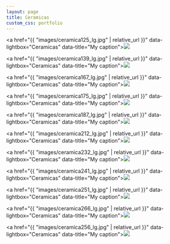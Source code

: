 ```yaml
---
layout: page
title: Ceramicas
custom_css: portfolio
---
```


<a href="{{ "images/ceramica125_lg.jpg" | relative_url }}" data-lightbox="Ceramicas" data-title="My caption"><img src="{{site_url}}/images/ceramica125_sm.jpg" class="portfolio"/></a>

<a href="{{ "images/ceramica139_lg.jpg" | relative_url }}" data-lightbox="Ceramicas" data-title="My caption"><img src="{{site_url}}/images/ceramica139_sm.jpg" class="portfolio"/></a>

<a href="{{ "images/ceramica167_lg.jpg" | relative_url }}" data-lightbox="Ceramicas" data-title="My caption"><img src="{{site_url}}/images/ceramica167_sm.jpg" class="portfolio"/></a>

<a href="{{ "images/ceramica175_lg.jpg" | relative_url }}" data-lightbox="Ceramicas" data-title="My caption"><img src="{{site_url}}/images/ceramica175_sm.jpg" class="portfolio"/></a>

<a href="{{ "images/ceramica187_lg.jpg" | relative_url }}" data-lightbox="Ceramicas" data-title="My caption"><img src="{{site_url}}/images/ceramica187_sm.jpg" class="portfolio"/></a>

<a href="{{ "images/ceramica212_lg.jpg" | relative_url }}" data-lightbox="Ceramicas" data-title="My caption"><img src="{{site_url}}/images/ceramica212_sm.jpg" class="portfolio"/></a>

<a href="{{ "images/ceramica232_lg.jpg" | relative_url }}" data-lightbox="Ceramicas" data-title="My caption"><img src="{{site_url}}/images/ceramica232_sm.jpg" class="portfolio"/></a>

<a href="{{ "images/ceramica241_lg.jpg" | relative_url }}" data-lightbox="Ceramicas" data-title="My caption"><img src="{{site_url}}/images/ceramica241_sm.jpg" class="portfolio"/></a>

<a href="{{ "images/ceramica251_lg.jpg" | relative_url }}" data-lightbox="Ceramicas" data-title="My caption"><img src="{{site_url}}/images/ceramica251_sm.jpg" class="portfolio"/></a>

<a href="{{ "images/ceramica266_lg.jpg" | relative_url }}" data-lightbox="Ceramicas" data-title="My caption"><img src="{{site_url}}/images/ceramica266_sm.jpg" class="portfolio"/></a>

<a href="{{ "images/ceramica256_lg.jpg" | relative_url }}" data-lightbox="Ceramicas" data-title="My caption"><img src="{{site_url}}/images/ceramica256_sm.jpg" class="portfolio"/></a>


